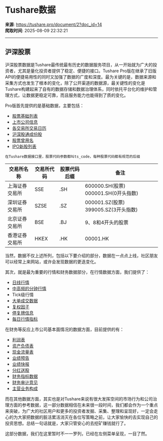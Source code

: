 # Tushare数据

**来源**: https://tushare.pro/document/2?doc_id=14  
**爬取时间**: 2025-08-09 22:32:21

---

## 沪深股票

沪深股票数据是Tushare最传统最有历史的数据服务项目，从一开始就为广大的投资者，尤其是量化投资者提供了稳定、便捷的接口。Tushare Pro版在继承了旧版API的便捷易用性的同时又加强了数据的广度和深度。最为关键的是，数据来源和采集方式也发生了根本的变化，除了公开渠道的数据源，最关键性的变化是Tushare构建起来了自有的数据存储和数据治理体系，同时依托平台化的维护和管理方式，让数据更稳定可靠，而且服务能力也能得到了质的变化。

Pro版首先提供的是基础数据，主要包括：

* [股票基础列表](https://tushare.pro/document/2?doc_id=25)
* [上市公司信息](https://tushare.pro/document/2?doc_id=112)
* [各交易所交易日历](https://tushare.pro/document/2?doc_id=26)
* [沪深股通成份股](https://tushare.pro/document/2?doc_id=104)
* [股票曾用名](https://tushare.pro/document/2?doc_id=100)
* [IPO新股列表](https://tushare.pro/document/2?doc_id=123)

```
在Tushare数据接口里，股票代码参数都叫ts_code，每种股票代码都有规范的后缀
```

| 交易所名称 | 交易所代码 | 股票代码后缀 | 备注 |
| --- | --- | --- | --- |
| 上海证券交易所 | SSE | .SH | 600000.SH(股票) 000001.SH(0开头指数) |
| 深圳证券交易所 | SZSE | .SZ | 000001.SZ(股票) 399005.SZ(3开头指数) |
| 北京证券交易所 | BSE | .BJ | 9、8和4开头的股票 |
| 香港证券交易所 | HKEX | .HK | 00001.HK |

当然，数据不仅上述所列，包括以下要介绍的部分，数据在一点点上线，社区朋友可以经常上来网站，或许会发现数据的更迭变化。

其次，就是最为重要的行情和财务数据部分，在行情数据方面，我们提供了：

* [日线行情](https://tushare.pro/document/2?doc_id=27)
* [中高频的分钟行情](https://tushare.pro/document/2?doc_id=109)
* Tick级行情
* [大单成交数据](https://tushare.pro/document/2?doc_id=170)
* [复权因子](https://tushare.pro/document/2?doc_id=28)
* [停复牌信息](https://tushare.pro/document/2?doc_id=31)
* [每日行情指标](https://tushare.pro/document/2?doc_id=32)

在财务等反应上市公司基本面情况的数据方面，目前提供的有：

* [利润表](https://tushare.pro/document/2?doc_id=33)
* [资产负债表](https://tushare.pro/document/2?doc_id=36)
* [现金流量表](https://tushare.pro/document/2?doc_id=44)
* [业绩预告](https://tushare.pro/document/2?doc_id=45)
* [业绩快报](https://tushare.pro/document/2?doc_id=46)
* [分红送股](https://tushare.pro/document/2?doc_id=103)
* [财务指标数据](https://tushare.pro/document/2?doc_id=79)
* [财务审计意见](https://tushare.pro/document/2?doc_id=80)
* [主营业务构成](https://tushare.pro/document/2?doc_id=81)

而在其他数据方面，其实也是对Tushare来说有很大发挥空间的市场行为和公司治理方面的参考数据，这一部分数据相信在未来很一段时间，我们都会作为一个重点来突破，为广大的社区用户和更多的投资者发掘、采集、整理和呈现好，一定会走心的为大家把数据的脏活累活消灭在各位写策略之前，让大家愉快的去实现自己的投资思想。总结一句话就是，大家只管安心的去挖矿赚钱就行了。

这部分数据，我们在这里暂时不一一罗列，已经在左侧菜单呈现，一目了然。
